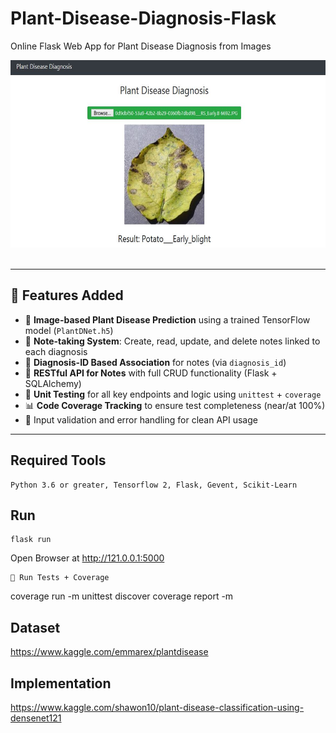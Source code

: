 # Plant-Disease-Diagnosis-Flask
Online Flask Web App for Plant Disease Diagnosis from Images <br>

<img src="demo.JPG" width="600" height="300"/><br><br>

---

## 🚀 Features Added

- 🌿 **Image-based Plant Disease Prediction** using a trained TensorFlow model (`PlantDNet.h5`)
- 📝 **Note-taking System**: Create, read, update, and delete notes linked to each diagnosis
- 🔗 **Diagnosis-ID Based Association** for notes (via `diagnosis_id`)
- 🔄 **RESTful API for Notes** with full CRUD functionality (Flask + SQLAlchemy)
- 🧪 **Unit Testing** for all key endpoints and logic using `unittest` + `coverage`
- 📊 **Code Coverage Tracking** to ensure test completeness (near/at 100%)
- 🔐 Input validation and error handling for clean API usage

---

## Required Tools
```
Python 3.6 or greater, Tensorflow 2, Flask, Gevent, Scikit-Learn
```

## Run
```
flask run
```

Open Browser at http://121.0.0.1:5000
```
🧪 Run Tests + Coverage
```

coverage run -m unittest discover
coverage report -m

## Dataset

https://www.kaggle.com/emmarex/plantdisease


## Implementation


https://www.kaggle.com/shawon10/plant-disease-classification-using-densenet121



